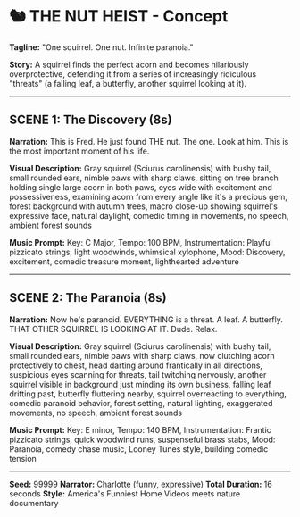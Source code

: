 # 🐿️ THE NUT HEIST - Concept

**Tagline:** "One squirrel. One nut. Infinite paranoia."

**Story:** A squirrel finds the perfect acorn and becomes hilariously overprotective, defending it from a series of increasingly ridiculous "threats" (a falling leaf, a butterfly, another squirrel looking at it).

---

## SCENE 1: The Discovery (8s)

**Narration:**
This is Fred. He just found THE nut. The one. Look at him. This is the most important moment of his life.

**Visual Description:**
Gray squirrel (Sciurus carolinensis) with bushy tail, small rounded ears, nimble paws with sharp claws, sitting on tree branch holding single large acorn in both paws, eyes wide with excitement and possessiveness, examining acorn from every angle like it's a precious gem, forest background with autumn trees, macro close-up showing squirrel's expressive face, natural daylight, comedic timing in movements, no speech, ambient forest sounds

**Music Prompt:**
Key: C Major, Tempo: 100 BPM, Instrumentation: Playful pizzicato strings, light woodwinds, whimsical xylophone, Mood: Discovery, excitement, comedic treasure moment, lighthearted adventure

---

## SCENE 2: The Paranoia (8s)

**Narration:**
Now he's paranoid. EVERYTHING is a threat. A leaf. A butterfly. THAT OTHER SQUIRREL IS LOOKING AT IT. Dude. Relax.

**Visual Description:**
Gray squirrel (Sciurus carolinensis) with bushy tail, small rounded ears, nimble paws with sharp claws, now clutching acorn protectively to chest, head darting around frantically in all directions, suspicious eyes scanning for threats, tail twitching nervously, another squirrel visible in background just minding its own business, falling leaf drifting past, butterfly fluttering nearby, squirrel overreacting to everything, comedic paranoid behavior, forest setting, natural lighting, exaggerated movements, no speech, ambient forest sounds

**Music Prompt:**
Key: E minor, Tempo: 140 BPM, Instrumentation: Frantic pizzicato strings, quick woodwind runs, suspenseful brass stabs, Mood: Paranoia, comedy chase music, Looney Tunes style, building comedic tension

---

**Seed:** 99999
**Narrator:** Charlotte (funny, expressive)
**Total Duration:** 16 seconds
**Style:** America's Funniest Home Videos meets nature documentary

